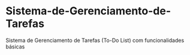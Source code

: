 # Sistema-de-Gerenciamento-de-Tarefas
Sistema de Gerenciamento de Tarefas (To-Do List) com funcionalidades básicas

